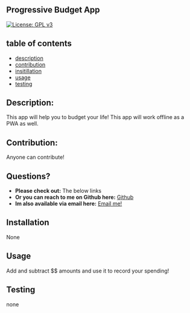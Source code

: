 ## Progressive Budget App 

    
[![License: GPL v3](https://img.shields.io/badge/License-GPLv3-blue.svg)](https://www.gnu.org/licenses/gpl-3.0)
    
## table of contents 

* [description](#Description)
* [contribution](#Contribution)  
* [insitillation](#Instillation)
* [usage](#Usage)
* [testing](#Testing)
  

## Description: 

This app will help you to budget your life! This app will work offline as a PWA as well.  
    
    
## Contribution:

Anyone can contribute! 
    
## Questions?

* **Please check out:** The below links 
* **Or you can reach to me on Github here:** [Github](https://github.com/zackdeacon)
* **Im also available via email here:** [Email me!](zackdeacon347@gmail.com) 
    
    
## Installation 

    
  None 
    
## Usage 

    
  Add and subtract $$ amounts and use it to record your spending!
    
## Testing 

    
  none